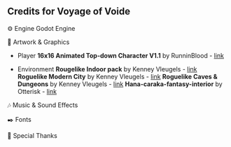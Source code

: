 ## Credits for Voyage of Voide

⚙️ Engine
Godot Engine

🎨 Artwork & Graphics

- Player
**16x16 Animated Top-down Character V1.1** by RunninBlood - [link](https://runninblood.itch.io/16x16-top-down-character)

- Environment
**Rougelike Indoor pack** by Kenney Vleugels - [link](https://kenney.nl/assets/roguelike-indoors)
**Roguelike Modern City** by Kenney Vleugels - [link](https://kenney.nl/assets/roguelike-modern-city)
**Roguelike Caves & Dungeons** by Kenney Vleugels - [link](https://kenney.nl/assets/roguelike-caves-dungeons)
**Hana-caraka-fantasy-interior** by Otterisk - [link](https://otterisk.itch.io/hana-caraka-fantasy-interior)

🎶 Music & Sound Effects

✒️ Fonts

🙏 Special Thanks
